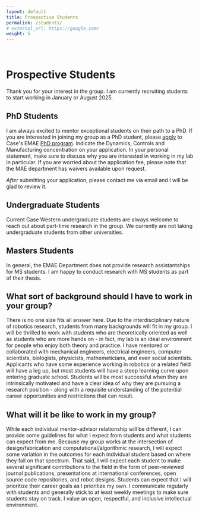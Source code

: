 ```yaml
---
layout: default
title: Prospective Students
permalink: /students/
# external_url: https://google.com/
weight: 5
---
```

<br>



# **Prospective Students**

Thank you for your interest in the group. I am currently recruiting students to start working in January or August 2025. 

## PhD Students

I am always excited to mentor exceptional students on their path to a PhD. If you are interested in joining my group as a PhD student, please [apply](https://case.edu/gradstudies/prospective-students/admissions-information) to Case's EMAE [PhD program](https://bulletin.case.edu/engineering/mechanical-aerospace-engineering/mechanical-engineering-phd/#text). Indicate the Dynamics, Controls and Manufacturing concentration on your application. In your personal statement, make sure to discuss why you are interested in working in my lab in particular. If you are worried about the application fee, please note that the MAE department has waivers available upon request. 

*After* submitting your application, please contact me via email and I will be glad to review it.

## Undergraduate Students

Current Case Western undergraduate students are always welcome to reach out about part-time research in the group. We currently are not taking undergraduate students from other universities.

## Masters Students

In general, the EMAE Department does not provide research assistantships for MS students. I am happy to conduct research with MS students as part of their thesis.

## What sort of background should I have to work in your group?

There is no one size fits all answer here. Due to the interdisciplinary nature of robotics research, students from many backgrounds will fit in my group. I will be thrilled to work with students who are theoretically oriented as well as students who are more hands on - in fact, my lab is an ideal environment for people who enjoy both theory and practice. I have mentored or collaborated with mechanical engineers, electrical engineers, computer scientists, biologists, physicists, mathemeticians, and even social scientists. Applicants who have some experience working in robotics or a related field will have a leg up, but most students will have a steep learning curve upon entering graduate school. Students will be most successful when they are intrinsically motivated and have a clear idea of why they are pursuing a research position - along with a requisite understanding of the potential career opportunities and restrictions that can result.

## What will it be like to work in my group?

While each individual mentor-advisor relationship will be different, I can provide some guidelines for what I expect from students and what students can expect from me. Because my group works at the intersection of design/fabrication and computational/algorithmic research, I will expect some variation in the outcomes for each individual student based on where they fall on that spectrum. That said, I will expect each student to make several significant contributions to the field in the form of peer-reviewed journal publications, presentations at international conferences, open source code repositories, and robot designs. Students can expect that I will prioritize their career goals as I prioritize my own. I communicate regularly with students and generally stick to at least weekly meetings to make sure students stay on track. I value an open, respectful, and inclusive intellectual environment.